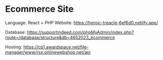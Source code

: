 # Ecommerce Site

Language: React + PHP
Website: https://heroic-treacle-6ef6d0.netlify.app/

Database: https://supportindeed.com/phpMyAdmin/index.php?route=/database/structure&db=4652023_ecommerce

Hosting: https://cp1.awardspace.net/file-manager/www/rsx.onlinewebshop.net/api
